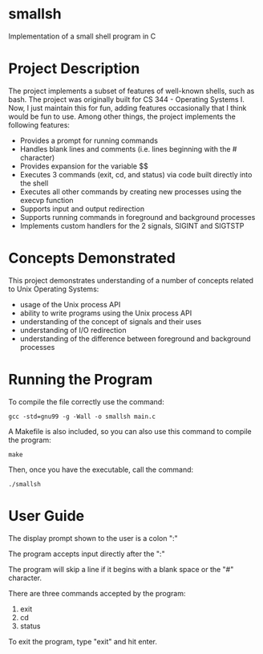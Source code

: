 # smallsh
Implementation of a small shell program in C

# Project Description 
The project implements a subset of features of well-known shells, such as bash. The project was originally built for CS 344 - Operating Systems I. Now, I just maintain this for fun, adding features occasionally that I think would be fun to use. Among other things, the project implements the following features: 

- Provides a prompt for running commands 
- Handles blank lines and comments (i.e. lines beginning with the # character)
- Provides expansion for the variable $$ 
- Executes 3 commands (exit, cd, and status) via code built directly into the shell 
- Executes all other commands by creating new processes using the execvp function 
- Supports input and output redirection 
- Supports running commands in foreground and background processes 
- Implements custom handlers for the 2 signals, SIGINT and SIGTSTP 

# Concepts Demonstrated 
This project demonstrates understanding of a number of concepts related to Unix Operating Systems:

- usage of the Unix process API
- ability to write programs using the Unix process API
- understanding of the concept of signals and their uses
- understanding of I/O redirection
- understanding of the difference between foreground and background processes  

# Running the Program 
To compile the file correctly use the command:

`gcc -std=gnu99 -g -Wall -o smallsh main.c`

A Makefile is also included, so you can also use this command to compile the program:

`make`

Then, once you have the executable, call the command:

`./smallsh`

# User Guide

The display prompt shown to the user is a colon ":" 

The program accepts input directly after the ":"

The program will skip a line if it begins with a blank space or the "#" character.

There are three commands accepted by the program:
1. exit
2. cd
3. status

To exit the program, type "exit" and hit enter.


